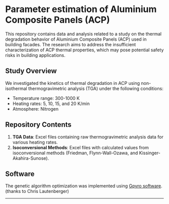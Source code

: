 # Parameter estimation of Aluminium Composite Panels (ACP)

This repository contains data and analysis related to a study on the thermal degradation behavior of Aluminium Composite Panels (ACP) used in building facades. The research aims to address the insufficient characterization of ACP thermal properties, which may pose potential safety risks in building applications.

## Study Overview

We investigated the kinetics of thermal degradation in ACP using non-isothermal thermogravimetric analysis (TGA) under the following conditions:
- Temperature range: 300-1000 K
- Heating rates: 5, 10, 15, and 20 K/min
- Atmosphere: Nitrogen

## Repository Contents

1. **TGA Data**: Excel files containing raw thermogravimetric analysis data for various heating rates.
2. **Isoconversional Methods**: Excel files with calculated values from isoconversional methods (Friedman, Flynn-Wall-Ozawa, and Kissinger-Akahira-Sunose).

## Software

The genetic algorithm optimization was implemented using [Gpyro software](https://github.com/lautenberger/gpyro). (thanks to Chris Lautenberger)

---
